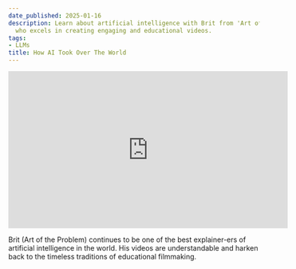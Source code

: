 ```yaml
---
date_published: 2025-01-16
description: Learn about artificial intelligence with Brit from 'Art of the Problem,'
  who excels in creating engaging and educational videos.
tags:
- LLMs
title: How AI Took Over The World
---
```


<iframe width="560" height="315" src="https://www.youtube.com/embed/SN4Z95pvg0Y?si=xq81K0iaH6DBHYE7" title="YouTube video player" frameborder="0" allow="accelerometer; autoplay; clipboard-write; encrypted-media; gyroscope; picture-in-picture; web-share" referrerpolicy="strict-origin-when-cross-origin" allowfullscreen></iframe>

Brit (Art of the Problem) continues to be one of the best explainer-ers of artificial intelligence in the world. His videos are understandable and harken back to the timeless traditions of educational filmmaking.